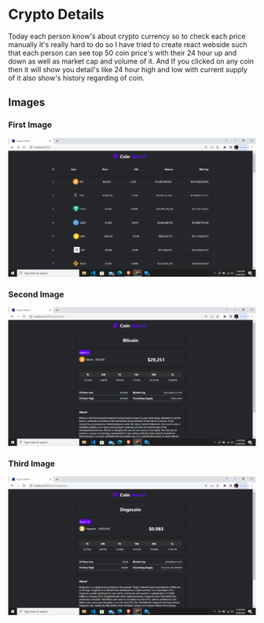 # Crypto Details
Today each person know's about crypto currency so to check each price manually it's really hard to do so I have tried to create react webside such that each person can see top 50 coin price's with their 24 hour up and down as well as market cap and volume of it.
And If you clicked on any coin then it will show you detail's like 24 hour high and low with current supply of it also show's history regarding of coin.

## Images

### First Image
![](public/ss1.png)

### Second Image
![](public/ss2.png)

### Third Image
![](public/ss3.png)